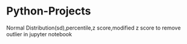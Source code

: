 # Python-Projects
Normal Distribution(sd),percentile,z score,modified z score to remove outlier in jupyter notebook

